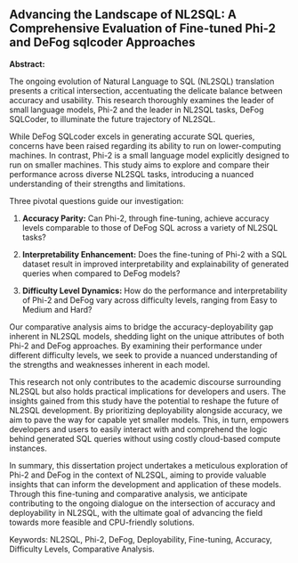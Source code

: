 ## Advancing the Landscape of NL2SQL: A Comprehensive Evaluation of Fine-tuned Phi-2 and DeFog sqlcoder Approaches

__Abstract:__

The ongoing evolution of Natural Language to SQL (NL2SQL) translation presents a critical intersection, accentuating the delicate balance between accuracy and usability. This research thoroughly examines the leader of small language models, Phi-2 and the leader in NL2SQL tasks, DeFog SQLCoder, to illuminate the future trajectory of NL2SQL.

While DeFog SQLcoder excels in generating accurate SQL queries, concerns have been raised regarding its ability to run on lower-computing machines. In contrast, Phi-2 is a small language model explicitly designed to run on smaller machines. This study aims to explore and compare their performance across diverse NL2SQL tasks, introducing a nuanced understanding of their strengths and limitations.

Three pivotal questions guide our investigation:

1. **Accuracy Parity:** Can Phi-2, through fine-tuning, achieve accuracy levels comparable to those of DeFog SQL across a variety of NL2SQL tasks?

2. **Interpretability Enhancement:** Does the fine-tuning of Phi-2 with a SQL dataset result in improved interpretability and explainability of generated queries when compared to DeFog models?

3. **Difficulty Level Dynamics:** How do the performance and interpretability of Phi-2 and DeFog vary across difficulty levels, ranging from Easy to Medium and Hard?

Our comparative analysis aims to bridge the accuracy-deployability gap inherent in NL2SQL models, shedding light on the unique attributes of both Phi-2 and DeFog approaches. By examining their performance under different difficulty levels, we seek to provide a nuanced understanding of the strengths and weaknesses inherent in each model.

This research not only contributes to the academic discourse surrounding NL2SQL but also holds practical implications for developers and users. The insights gained from this study have the potential to reshape the future of NL2SQL development. By prioritizing deployability alongside accuracy, we aim to pave the way for capable yet smaller models. This, in turn, empowers developers and users to easily interact with and comprehend the logic behind generated SQL queries without using costly cloud-based compute instances.

In summary, this dissertation project undertakes a meticulous exploration of Phi-2 and DeFog in the context of NL2SQL, aiming to provide valuable insights that can inform the development and application of these models. Through this fine-tuning and comparative analysis, we anticipate contributing to the ongoing dialogue on the intersection of accuracy and deployability in NL2SQL, with the ultimate goal of advancing the field towards more feasible and CPU-friendly solutions.

Keywords: NL2SQL, Phi-2, DeFog, Deployability, Fine-tuning, Accuracy, Difficulty Levels, Comparative Analysis.
